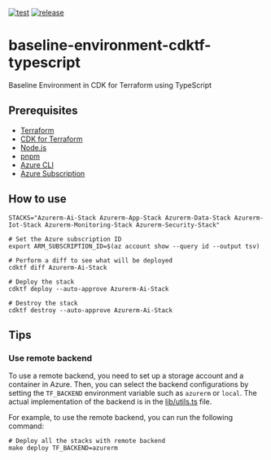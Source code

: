 [![test](https://github.com/ks6088ts-labs/baseline-environment-cdktf-typescript/actions/workflows/test.yaml/badge.svg?branch=main)](https://github.com/ks6088ts-labs/baseline-environment-cdktf-typescript/actions/workflows/test.yaml?query=branch%3Amain)
[![release](https://github.com/ks6088ts-labs/baseline-environment-cdktf-typescript/actions/workflows/release.yaml/badge.svg)](https://github.com/ks6088ts-labs/baseline-environment-cdktf-typescript/actions/workflows/release.yaml)

# baseline-environment-cdktf-typescript

Baseline Environment in CDK for Terraform using TypeScript

## Prerequisites

- [Terraform](https://developer.hashicorp.com/terraform/install)
- [CDK for Terraform](https://developer.hashicorp.com/terraform/cdktf)
- [Node.js](https://nodejs.org/en/download/)
- [pnpm](https://pnpm.io/installation)
- [Azure CLI](https://learn.microsoft.com/en-us/cli/azure/install-azure-cli)
- [Azure Subscription](https://azure.microsoft.com/en-us)

## How to use

```shell
STACKS="Azurerm-Ai-Stack Azurerm-App-Stack Azurerm-Data-Stack Azurerm-Iot-Stack Azurerm-Monitoring-Stack Azurerm-Security-Stack"

# Set the Azure subscription ID
export ARM_SUBSCRIPTION_ID=$(az account show --query id --output tsv)

# Perform a diff to see what will be deployed
cdktf diff Azurerm-Ai-Stack

# Deploy the stack
cdktf deploy --auto-approve Azurerm-Ai-Stack

# Destroy the stack
cdktf destroy --auto-approve Azurerm-Ai-Stack
```

## Tips

### Use remote backend

To use a remote backend, you need to set up a storage account and a container in Azure.
Then, you can select the backend configurations by setting the `TF_BACKEND` environment variable such as `azurerm` or `local`. The actual implementation of the backend is in the [lib/utils.ts](./lib/utils.ts) file.

For example, to use the remote backend, you can run the following command:

```shell
# Deploy all the stacks with remote backend
make deploy TF_BACKEND=azurerm
```
